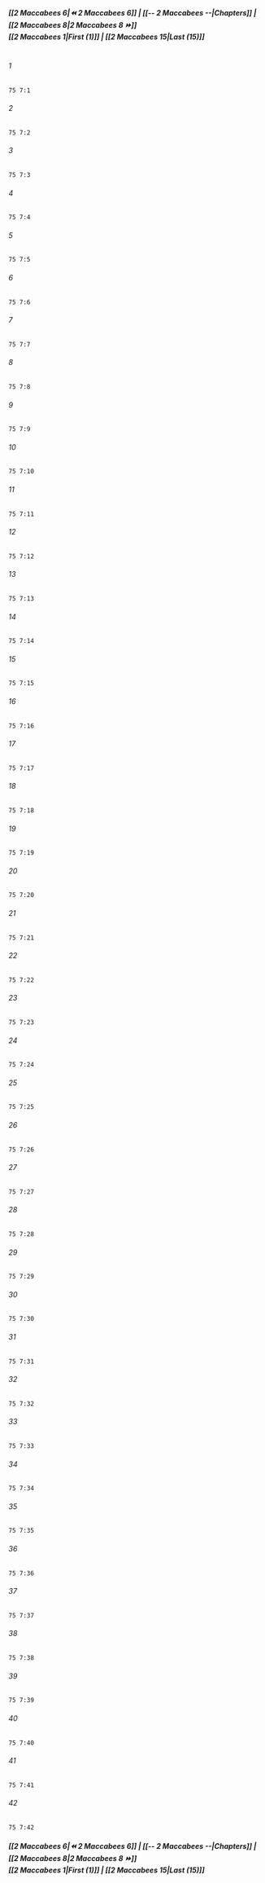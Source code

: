 
##### **[[2 Maccabees 6|⏪ 2 Maccabees 6]] | [[-- 2 Maccabees --|Chapters]] | [[2 Maccabees 8|2 Maccabees 8 ⏩]]**<br>**[[2 Maccabees 1|First (1)]] | [[2 Maccabees 15|Last (15)]]**<br><br>

###### 1
``` verse
75 7:1
```
###### 2
``` verse
75 7:2
```
###### 3
``` verse
75 7:3
```
###### 4
``` verse
75 7:4
```
###### 5
``` verse
75 7:5
```
###### 6
``` verse
75 7:6
```
###### 7
``` verse
75 7:7
```
###### 8
``` verse
75 7:8
```
###### 9
``` verse
75 7:9
```
###### 10
``` verse
75 7:10
```
###### 11
``` verse
75 7:11
```
###### 12
``` verse
75 7:12
```
###### 13
``` verse
75 7:13
```
###### 14
``` verse
75 7:14
```
###### 15
``` verse
75 7:15
```
###### 16
``` verse
75 7:16
```
###### 17
``` verse
75 7:17
```
###### 18
``` verse
75 7:18
```
###### 19
``` verse
75 7:19
```
###### 20
``` verse
75 7:20
```
###### 21
``` verse
75 7:21
```
###### 22
``` verse
75 7:22
```
###### 23
``` verse
75 7:23
```
###### 24
``` verse
75 7:24
```
###### 25
``` verse
75 7:25
```
###### 26
``` verse
75 7:26
```
###### 27
``` verse
75 7:27
```
###### 28
``` verse
75 7:28
```
###### 29
``` verse
75 7:29
```
###### 30
``` verse
75 7:30
```
###### 31
``` verse
75 7:31
```
###### 32
``` verse
75 7:32
```
###### 33
``` verse
75 7:33
```
###### 34
``` verse
75 7:34
```
###### 35
``` verse
75 7:35
```
###### 36
``` verse
75 7:36
```
###### 37
``` verse
75 7:37
```
###### 38
``` verse
75 7:38
```
###### 39
``` verse
75 7:39
```
###### 40
``` verse
75 7:40
```
###### 41
``` verse
75 7:41
```
###### 42
``` verse
75 7:42
```

##### **[[2 Maccabees 6|⏪ 2 Maccabees 6]] | [[-- 2 Maccabees --|Chapters]] | [[2 Maccabees 8|2 Maccabees 8 ⏩]]**<br>**[[2 Maccabees 1|First (1)]] | [[2 Maccabees 15|Last (15)]]**

